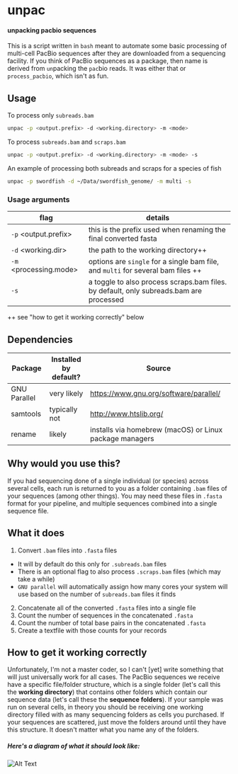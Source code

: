 # unpac
#### unpacking pacbio sequences
This is a script written in `bash` meant to automate some basic processing of multi-cell PacBio sequences after they are downloaded from a sequencing facility. If you think of PacBio sequences as a package, then name is derived from `un`packing the `pac`bio reads. It was either that or `process_pacbio`, which isn't as fun.

## Usage
To process only `subreads.bam`
```sh
unpac -p <output.prefix> -d <working.directory> -m <mode>
```
To process `subreads.bam` and `scraps.bam`
```sh
unpac -p <output.prefix> -d <working.directory> -m <mode> -s
```
An example of processing both subreads and scraps for a species of fish
```sh
unpac -p swordfish -d ~/Data/swordfish_genome/ -m multi -s
```
### Usage arguments
| flag |  details |
|---|---|
|`-p` <output.prefix> |this is the prefix used when renaming the final converted fasta | 
| `-d` <working.dir> | the path to the working directory++ |
| `-m` <processing.mode> | options are `single` for a single bam file, and `multi` for several bam files ++ |
| `-s` | a toggle to also process scraps.bam files. by default, only subreads.bam are processed |
 
 ++ see "how to get it working correctly" below

## Dependencies
|Package|Installed by default?|Source|
|---|---|---|
|GNU Parallel | very likely | https://www.gnu.org/software/parallel/  |
|samtools   | typically not | http://www.htslib.org/   |
|rename   | likely  | installs via homebrew (macOS) or Linux package managers |

## Why would you use this?
If you had sequencing done of a single individual (or species) across several cells, each run is returned to you as a folder containing `.bam` files of your sequences (among other things). You may need these files in `.fasta` format for your pipeline, and multiple sequences combined into a single sequence file.

## What it does
1. Convert `.bam` files into `.fasta` files
  * It will by default do this only for `.subreads.bam` files
  * There is an optional flag to also process `.scraps.bam` files (which may take a while)
  * `GNU parallel` will automatically assign how many cores your system will use based on the number of `subreads.bam` files it finds
2. Concatenate all of the converted `.fasta` files into a single file
3. Count the number of sequences in the concatenated `.fasta`
4. Count the number of total base pairs in the concatenated `.fasta`
5. Create a textfile with those counts for your records

## How to get it working correctly
Unfortunately, I'm not a master coder, so I can't [yet] write something that will just universally work for all cases. The PacBio sequences we receive have a specific file/folder structure, which is a single folder (let's call this the **working directory**) that contains other folders which contain our sequence data (let's call these the **sequence folders**). If your sample was run on several cells, in theory you should be receiving one working directory filled with as many sequencing folders as cells you purchased. If your sequences are scattered, just move the folders around until they have this structure. It doesn't matter what you name any of the folders.
##### Here's a diagram of what it should look like:
![Alt Text](https://github.com/pdimens/genomics/raw/master/unpac/unpac%20folder%20structure.png)
